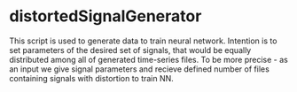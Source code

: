 # distortedSignalGenerator
This script is used to generate data to train neural network. Intention is to set parameters of the desired set of signals, that would be equally distributed among all of generated time-series files. To be more precise - as an input we give signal parameters and recieve defined number of files containing signals with distortion to train NN.

